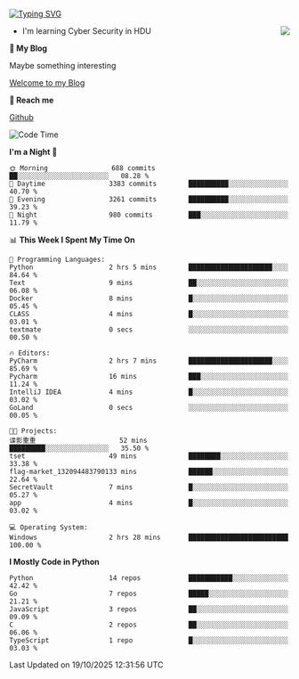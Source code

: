[![Typing SVG](https://readme-typing-svg.herokuapp.com?font=Fira+Code&pause=1000&random=false&width=450&height=60&lines=Hello+%F0%9F%91%8B%F0%9F%8F%BB;I'm+JBNRZ)](https://git.io/typing-svg)

<a href="#">
  <img align="right" src="https://github-readme-stats.vercel.app/api?username=JBNRZ&show_icons=true&bg_color=15,f2f7fd,E0EAFC" />
</a>

- I'm learning Cyber Security in HDU

 **🌱 My Blog**

Maybe something interesting

[Welcome to my Blog](https://jbnrz.com.cn/)

 **💬 Reach me** 

[Github](https://github.com/JBNRZ)


<!--START_SECTION:waka-->
![Code Time](http://img.shields.io/badge/Code%20Time-1%2C407%20hrs%2050%20mins-blue)

**I'm a Night 🦉** 

```text
🌞 Morning                688 commits         ██░░░░░░░░░░░░░░░░░░░░░░░   08.28 % 
🌆 Daytime                3383 commits        ██████████░░░░░░░░░░░░░░░   40.70 % 
🌃 Evening                3261 commits        ██████████░░░░░░░░░░░░░░░   39.23 % 
🌙 Night                  980 commits         ███░░░░░░░░░░░░░░░░░░░░░░   11.79 % 
```


📊 **This Week I Spent My Time On** 

```text
💬 Programming Languages: 
Python                   2 hrs 5 mins        █████████████████████░░░░   84.64 % 
Text                     9 mins              ██░░░░░░░░░░░░░░░░░░░░░░░   06.08 % 
Docker                   8 mins              █░░░░░░░░░░░░░░░░░░░░░░░░   05.45 % 
CLASS                    4 mins              █░░░░░░░░░░░░░░░░░░░░░░░░   03.01 % 
textmate                 0 secs              ░░░░░░░░░░░░░░░░░░░░░░░░░   00.50 % 

🔥 Editors: 
PyCharm                  2 hrs 7 mins        █████████████████████░░░░   85.69 % 
Pycharm                  16 mins             ███░░░░░░░░░░░░░░░░░░░░░░   11.24 % 
IntelliJ IDEA            4 mins              █░░░░░░░░░░░░░░░░░░░░░░░░   03.02 % 
GoLand                   0 secs              ░░░░░░░░░░░░░░░░░░░░░░░░░   00.05 % 

🐱‍💻 Projects: 
谍影重重                     52 mins             █████████░░░░░░░░░░░░░░░░   35.50 % 
tset                     49 mins             ████████░░░░░░░░░░░░░░░░░   33.38 % 
flag-market_132094483790133 mins             ██████░░░░░░░░░░░░░░░░░░░   22.64 % 
SecretVault              7 mins              █░░░░░░░░░░░░░░░░░░░░░░░░   05.27 % 
app                      4 mins              █░░░░░░░░░░░░░░░░░░░░░░░░   03.02 % 

💻 Operating System: 
Windows                  2 hrs 28 mins       █████████████████████████   100.00 % 
```

**I Mostly Code in Python** 

```text
Python                   14 repos            ███████████░░░░░░░░░░░░░░   42.42 % 
Go                       7 repos             █████░░░░░░░░░░░░░░░░░░░░   21.21 % 
JavaScript               3 repos             ██░░░░░░░░░░░░░░░░░░░░░░░   09.09 % 
C                        2 repos             ██░░░░░░░░░░░░░░░░░░░░░░░   06.06 % 
TypeScript               1 repo              █░░░░░░░░░░░░░░░░░░░░░░░░   03.03 % 
```




 Last Updated on 19/10/2025 12:31:56 UTC
<!--END_SECTION:waka-->
